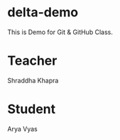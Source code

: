 # delta-demo

This is Demo for Git &amp; GitHub Class.

# Teacher

Shraddha Khapra

# Student

Arya Vyas
